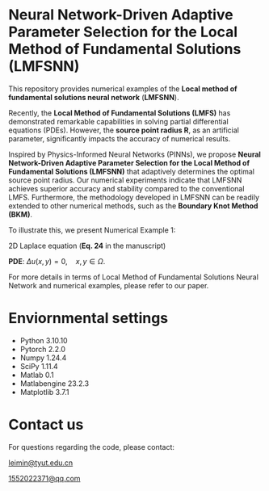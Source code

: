 # Neural Network-Driven Adaptive Parameter Selection for the Local Method of Fundamental Solutions (LMFSNN)
This repository provides numerical examples of the **Local method of fundamental solutions neural network** (**LMFSNN**). 

Recently, the **Local Method of Fundamental Solutions (LMFS)** has demonstrated remarkable capabilities in solving partial differential equations (PDEs). However, the **source point radius R**, as an artificial parameter, significantly impacts the accuracy of numerical results. 

Inspired by Physics-Informed Neural Networks (PINNs), we propose **Neural Network-Driven Adaptive Parameter Selection for the Local Method of Fundamental Solutions (LMFSNN)** that adaptively determines the optimal source point radius. Our numerical experiments indicate that LMFSNN achieves superior accuracy and stability compared to the conventional LMFS. Furthermore, the methodology developed in LMFSNN can be readily extended to other numerical methods, such as the **Boundary Knot Method (BKM)**.

To illustrate this, we present Numerical Example 1:

2D Laplace equation (**Eq. 24** in the manuscript)

**PDE**: $\Delta u(x,y) = 0,\quad x, y \in \Omega.$

For more details in terms of Local Method of Fundamental Solutions Neural Network and numerical examples, please refer to our paper.

# Enviornmental settings
 - Python  3.10.10
 - Pytorch  2.2.0 
 - Numpy  1.24.4
 - SciPy  1.11.4
 - Matlab  0.1
 - Matlabengine  23.2.3
 - Matplotlib  3.7.1

# Contact us
For questions regarding the code, please contact:

leimin@tyut.edu.cn

1552022371@qq.com
